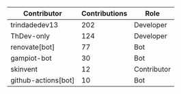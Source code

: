 | Contributor | Contributions | Role |
| ------------ | -------------- | ---- |
| trindadedev13 | 202 | Developer |
| ThDev-only | 124 | Developer |
| renovate[bot] | 77 | Bot |
| gampiot-bot | 30 | Bot |
| skinvent | 12 | Contributor |
| github-actions[bot] | 10 | Bot |
